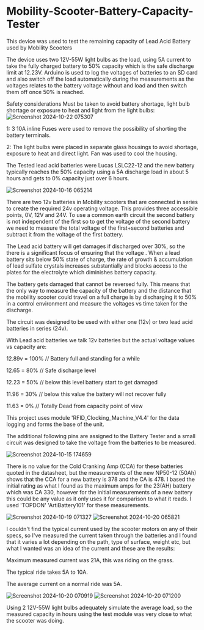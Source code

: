 # Mobility-Scooter-Battery-Capacity-Tester
This device was used to test the remaining capacity of Lead Acid Battery used by Mobility Scooters

The device uses two 12V-55W light bulbs as the load, using 5A current to take the fully charged battery to 50% capacity which is the safe discharge limit at 12.23V. Arduino is used to log the voltages of batteries to an SD card and also switch off the load automatically during the measurements as the voltages relates to the battery voltage without and load and then switch them off once 50% is reached.


Safety considerations Must be taken to avoid battery shortage, light bulb shortage or exposure to heat and light from the light bulbs:
![Screenshot 2024-10-22 075307](https://github.com/user-attachments/assets/b7831210-b1fd-4243-91bf-568880472262)

1: 3 10A inline Fuses were used to remove the possibility of shorting the battery terminals. 

2: The light bulbs were placed in separate glass housings to avoid shortage, exposure to heat and direct light. Fan was used to cool the housing.


The Tested lead acid batteries were Lucas LSLC22-12 and the new battery typically reaches the 50% capacity using a 5A discharge load in about 5 hours and gets to 0% capacity just over 6 hours.

![Screenshot 2024-10-16 065214](https://github.com/user-attachments/assets/0141f0c6-091d-4db5-bc24-7959f566fc13)

There are two 12v batteries in Mobility scooters that are connected in series to create the required 24v operating voltage. This provides three accessible  points, 0V, 12V and 24V. To use a common earth circuit the second battery is not independent of the first so to get the voltage of the second battery we need to measure the total voltage of the first+second batteries and subtract it from the voltage of the first battery.

The Lead acid battery will get damages if discharged over 30%, so the there is a significant focus of ensuring that the voltage . 
When a lead battery sits below 50% state of charge, the rate of growth & accumulation of lead sulfate crystals increases substantially and blocks access to the plates for the electrolyte which diminishes battery capacity. 

The battery gets damaged that cannot be reversed fully. This means that the only way to measure the capacity of the battery and the distance that the mobility scooter could travel on a full charge is by discharging it to 50% in a control environment and measure the voltages vs time taken for the discharge.

The circuit was designed to be used with either one (12v) or two lead acid batteries in series (24v).

With Lead acid batteries we talk 12v batteries but the actual voltage values vs capacity are:

  12.89v = 100% // Battery full and standing for a while

  12.65 = 80% // Safe discharge level

  12.23 = 50% // below this level battery start to get damaged

  11.96 = 30% // below this value the battery will not recover fully

  11.63 = 0% // Totally Dead from capacity point of view

This project uses module 'RFID_Clocking_Machine_V4.4' for the data logging and forms the base of the unit. 

The additional following pins are assigned to the Battery Tester and a small circuit was designed to take the voltage from the batteries to be measured.

![Screenshot 2024-10-15 174659](https://github.com/user-attachments/assets/4e2f7d95-faed-4111-bf52-be06c072d546)

There is no value for the Cold Cranking Amp (CCA) for these batteries quoted in the datasheet, but the measurements of the new NP50-12 (50Ah) shows that the CCA for a new battery is 378 and the CA is 478. I based the initial rating as what I found as the maximum amps for the 23(AH) battery which was CA 330, however for the initial measurements of a new battery this could be any value as it only uses it for comparison to what it reads. I used 'TOPDON' 'ArtiBattery101' for these measurements.

![Screenshot 2024-10-19 071327](https://github.com/user-attachments/assets/6e741641-0d63-4834-a514-c55d0aab8508)
![Screenshot 2024-10-20 065821](https://github.com/user-attachments/assets/f86364e3-aeb3-43ca-9f73-6bb18e48adf9)



I couldn't find the typical current used by the scooter motors on any of their specs, so I've measured the current taken through the batteries and I found that it varies a lot depending on the path, type of surface, weight etc, but what I wanted was an idea of the current and these are the results:

Maximum measured current was 21A, this was riding on the grass.

The typical ride takes 5A to 10A.

The average current on a normal ride was 5A.


![Screenshot 2024-10-20 070919](https://github.com/user-attachments/assets/08e3c8ad-65a4-4ee9-978d-c02e7e053a9a)
![Screenshot 2024-10-20 071200](https://github.com/user-attachments/assets/725ae643-56e3-4f92-81d4-a6793f0a1885)


Using 2 12V-55W light bulbs adequately simulate the average load, so the measured capacity in hours using the test module was very close to what the scooter was doing.


